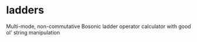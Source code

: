 # ladders
Multi-mode, non-commutative Bosonic ladder operator calculator with good ol' string manipulation
